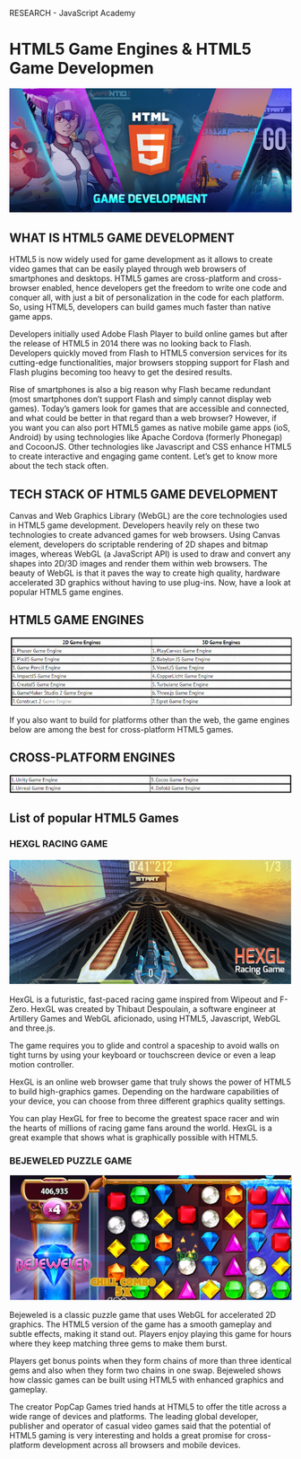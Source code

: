RESEARCH - JavaScript Academy

# HTML5 Game Engines & HTML5 Game Developmen

<img src="images/first.png">

## WHAT IS HTML5 GAME DEVELOPMENT

HTML5 is now widely used for game development as it allows to create  video games that can be easily played through web browsers of smartphones and desktops. HTML5 games are cross-platform and cross-browser enabled, hence developers get the freedom to write one code and conquer all, with just a bit  of personalization in the code for each platform. So, using HTML5, developers can build games much faster than native game apps. 

Developers initially used Adobe Flash Player to build online games but after the release of HTML5 in 2014 there was no looking back to Flash. Developers quickly moved from Flash to HTML5 conversion services for its cutting-edge functionalities, major browsers stopping support for Flash and Flash plugins becoming too heavy to get the desired results.

 Rise of smartphones is also a big reason why Flash became redundant (most smartphones don’t support Flash and simply cannot display web games). Today’s gamers look for games that are accessible and connected, and what could be better in that regard than a web browser? However, if you want you can also port HTML5 games as native mobile game apps (ioS, Android) by using technologies like Apache Cordova (formerly Phonegap) and CocoonJS. Other technologies like Javascript and CSS enhance HTML5 to create interactive and engaging game content. Let’s get to know more about the tech stack often.

 ## TECH STACK OF HTML5 GAME DEVELOPMENT

 Canvas and Web Graphics Library (WebGL) are the core technologies used in HTML5 game development. Developers heavily rely on these two technologies to create advanced games for web browsers. Using Canvas element, developers do scriptable rendering of 2D shapes and bitmap images, whereas WebGL (a JavaScript API) is used to draw and convert any shapes into 2D/3D images and render them within web browsers. The beauty of WebGL is that it paves the way to create high quality, hardware accelerated 3D graphics without having to use plug-ins. Now, have a look at popular HTML5 game engines.

 ## HTML5 GAME ENGINES

 <img src="images/second.png">

 If you also want to build for platforms other than the web, the game engines below are among the best for cross-platform HTML5 games.

 ## CROSS-PLATFORM ENGINES
 <img src="images/third.png">

 ## List of popular HTML5 Games

 ### HEXGL RACING GAME

 <img src="images/fourth.png">

 HexGL is a futuristic, fast-paced racing game inspired from Wipeout and F-Zero. HexGL was created by Thibaut Despoulain, a software engineer at Artillery Games and WebGL aficionado, using HTML5, Javascript, WebGL and  three.js. 
 
 The game requires you to glide and control a spaceship to avoid walls on tight turns by using your keyboard or touchscreen device or even a leap motion controller. 
 
 HexGL is an online web browser game that truly shows the power of HTML5 to build high-graphics games. Depending on the hardware capabilities of your device, you can choose from three different graphics quality settings. 
 
 You can play HexGL for free to become the greatest space racer and win the hearts of millions of racing game fans around the world. HexGL is a great example that shows what is graphically possible with HTML5.

 ### BEJEWELED PUZZLE GAME

 <img src="images/fifth.png">

 Bejeweled is a classic puzzle game that uses  WebGL for accelerated 2D graphics. The HTML5 version of the game has a smooth gameplay and subtle effects, making it stand out. Players enjoy playing this game for hours where they keep matching three gems to make them burst.
 
  Players get bonus points when they form chains of more than three identical gems and also when they form two chains in one swap.    Bejeweled shows how classic games can be built using HTML5 with enhanced graphics and gameplay.
  
   The creator PopCap Games tried hands at HTML5 to offer the title across a wide range of devices and platforms. The leading global developer, publisher and operator of casual video games said that the potential of HTML5 gaming is very interesting and holds a great promise for cross-platform development across all browsers and mobile devices.


